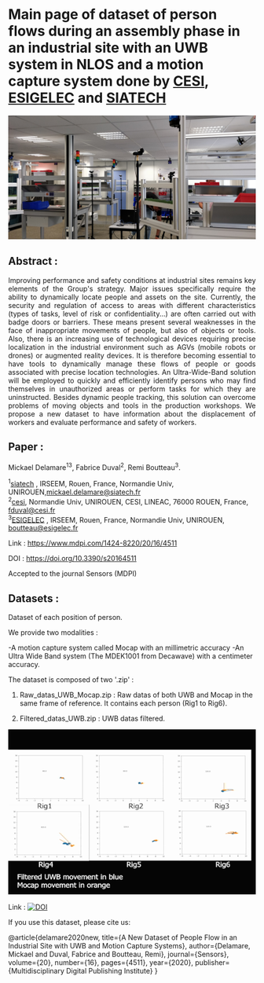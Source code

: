 # Main page of dataset of person flows during an assembly phase in an industrial site with an UWB system in NLOS and a motion capture system done by [CESI](https://www.cesi.fr/), [ESIGELEC](https://www.esigelec.fr/) and [SIATECH](https://www.siatech.fr/)
<p align="center">
<img src="Front_view.jpg" width="600">
</p>

 


## Abstract :
<p style="text-align:justify";>
Improving performance and safety conditions at industrial sites remains key elements of the Group's strategy.
Major issues specifically require the ability to dynamically locate people and assets on the site. Currently, the security and regulation of access to areas with different characteristics (types of tasks, level of risk or confidentiality...) are often carried out with badge doors or barriers. These means present several weaknesses in the face of inappropriate movements of people, but also of objects or tools. Also, there is an increasing use of technological devices requiring precise localization in the industrial environment such as AGVs (mobile robots or drones) or augmented reality devices.
It is therefore becoming essential to have tools to dynamically manage these flows of people or goods associated with precise location technologies. An Ultra-Wide-Band solution will be employed to quickly and efficiently identify persons who may find themselves in unauthorized areas or perform tasks for which they are uninstructed.
Besides dynamic people tracking, this solution can overcome problems of moving objects and tools in the production workshops. We propose a new dataset to have information about the displacement of workers and evaluate performance and safety of workers.</p>

## Paper :

Mickael Delamare<sup>1</sup><sup>3</sup>, Fabrice Duval<sup>2</sup>, Remi Boutteau<sup>3</sup>.  

<sup>1</sup>[siatech](https://www.siatech.fr/) , IRSEEM, Rouen, France, Normandie Univ, UNIROUEN,mickael.delamare@siatech.fr   
<sup>2</sup>[cesi](http://www.cesi.fr.),   Normandie Univ, UNIROUEN, CESI, LINEAC, 76000 ROUEN, France, fduval@cesi.fr   
<sup>3</sup>[ESIGELEC](http://www.esigelec.fr/) , IRSEEM, Rouen, France, Normandie Univ, UNIROUEN, boutteau@esigelec.fr



Link : https://www.mdpi.com/1424-8220/20/16/4511

DOI : https://doi.org/10.3390/s20164511

Accepted to the journal Sensors (MDPI)





## Datasets :

Dataset of each position of person.

We provide two modalities : 

-A motion capture system called Mocap with an millimetric accuracy
-An Ultra Wide Band system (The MDEK1001 from Decawave) with a centimeter accuracy.

The dataset is composed of two '.zip' : 

1)  Raw_datas_UWB_Mocap.zip : Raw datas of both UWB and Mocap in the same frame of reference. It contains each person (Rig1 to Rig6).

2) Filtered_datas_UWB.zip : UWB datas filtered.

<p align="center">
<img src="IndoorUWB_Mocap.gif">
</p>

Link : <a href="https://doi.org/10.5281/zenodo.7732563"><img src="https://zenodo.org/badge/DOI/10.5281/zenodo.7732563.svg" alt="DOI"></a>

If you use this dataset, please cite us: 

@article{delamare2020new,
  title={A New Dataset of People Flow in an Industrial Site with UWB and Motion Capture Systems},
  author={Delamare, Mickael and Duval, Fabrice and Boutteau, Remi},
  journal={Sensors},
  volume={20},
  number={16},
  pages={4511},
  year={2020},
  publisher={Multidisciplinary Digital Publishing Institute}
}
